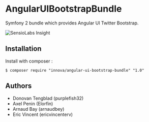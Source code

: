 # AngularUIBootstrapBundle

Symfony 2 bundle which provides Angular UI Twitter Bootstrap.

![SensioLabs Insight][1]

## Installation

Install with composer :
	
	$ composer require "innova/angular-ui-bootstrap-bundle" "1.0"

## Authors

* Donovan Tengblad (purplefish32)
* Axel Penin (Elorfin)
* Arnaud Bay (arnaudbey)
* Eric Vincent (ericvincenterv)

[1]: https://insight.sensiolabs.com/projects/25fcac95-120c-4992-9f2d-4f4f193705e7/small.png
